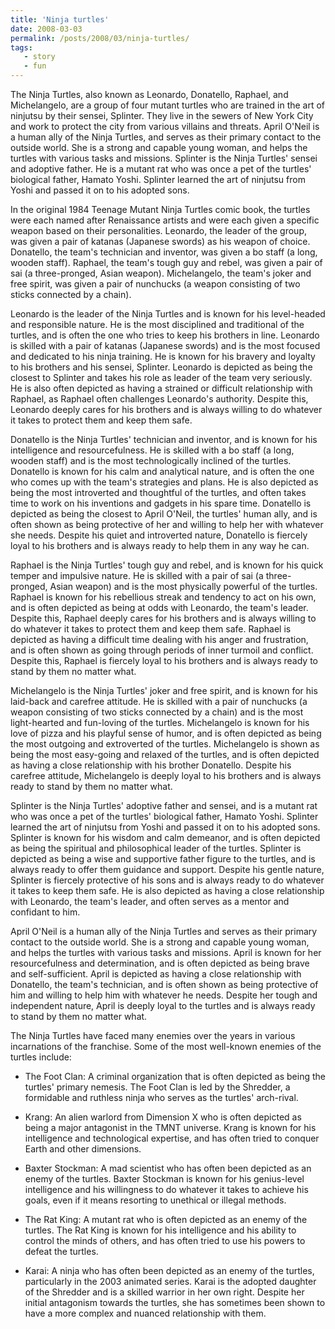 ```yaml
---
title: 'Ninja turtles'
date: 2008-03-03
permalink: /posts/2008/03/ninja-turtles/
tags:
   - story
   - fun
---
```


The Ninja Turtles, also known as Leonardo, Donatello, Raphael, and Michelangelo, are a group of four mutant turtles who are trained in the art of ninjutsu by their sensei, Splinter. They live in the sewers of New York City and work to protect the city from various villains and threats. April O'Neil is a human ally of the Ninja Turtles, and serves as their primary contact to the outside world. She is a strong and capable young woman, and helps the turtles with various tasks and missions. Splinter is the Ninja Turtles' sensei and adoptive father. He is a mutant rat who was once a pet of the turtles' biological father, Hamato Yoshi. Splinter learned the art of ninjutsu from Yoshi and passed it on to his adopted sons.

In the original 1984 Teenage Mutant Ninja Turtles comic book, the turtles were each named after Renaissance artists and were each given a specific weapon based on their personalities. Leonardo, the leader of the group, was given a pair of katanas (Japanese swords) as his weapon of choice. Donatello, the team's technician and inventor, was given a bo staff (a long, wooden staff). Raphael, the team's tough guy and rebel, was given a pair of sai (a three-pronged, Asian weapon). Michelangelo, the team's joker and free spirit, was given a pair of nunchucks (a weapon consisting of two sticks connected by a chain).

Leonardo is the leader of the Ninja Turtles and is known for his level-headed and responsible nature. He is the most disciplined and traditional of the turtles, and is often the one who tries to keep his brothers in line. Leonardo is skilled with a pair of katanas (Japanese swords) and is the most focused and dedicated to his ninja training. He is known for his bravery and loyalty to his brothers and his sensei, Splinter. Leonardo is depicted as being the closest to Splinter and takes his role as leader of the team very seriously. He is also often depicted as having a strained or difficult relationship with Raphael, as Raphael often challenges Leonardo's authority. Despite this, Leonardo deeply cares for his brothers and is always willing to do whatever it takes to protect them and keep them safe.

Donatello is the Ninja Turtles' technician and inventor, and is known for his intelligence and resourcefulness. He is skilled with a bo staff (a long, wooden staff) and is the most technologically inclined of the turtles. Donatello is known for his calm and analytical nature, and is often the one who comes up with the team's strategies and plans. He is also depicted as being the most introverted and thoughtful of the turtles, and often takes time to work on his inventions and gadgets in his spare time. Donatello is depicted as being the closest to April O'Neil, the turtles' human ally, and is often shown as being protective of her and willing to help her with whatever she needs. Despite his quiet and introverted nature, Donatello is fiercely loyal to his brothers and is always ready to help them in any way he can.

Raphael is the Ninja Turtles' tough guy and rebel, and is known for his quick temper and impulsive nature. He is skilled with a pair of sai (a three-pronged, Asian weapon) and is the most physically powerful of the turtles. Raphael is known for his rebellious streak and tendency to act on his own, and is often depicted as being at odds with Leonardo, the team's leader. Despite this, Raphael deeply cares for his brothers and is always willing to do whatever it takes to protect them and keep them safe. Raphael is depicted as having a difficult time dealing with his anger and frustration, and is often shown as going through periods of inner turmoil and conflict. Despite this, Raphael is fiercely loyal to his brothers and is always ready to stand by them no matter what.

Michelangelo is the Ninja Turtles' joker and free spirit, and is known for his laid-back and carefree attitude. He is skilled with a pair of nunchucks (a weapon consisting of two sticks connected by a chain) and is the most light-hearted and fun-loving of the turtles. Michelangelo is known for his love of pizza and his playful sense of humor, and is often depicted as being the most outgoing and extroverted of the turtles. Michelangelo is shown as being the most easy-going and relaxed of the turtles, and is often depicted as having a close relationship with his brother Donatello. Despite his carefree attitude, Michelangelo is deeply loyal to his brothers and is always ready to stand by them no matter what.

Splinter is the Ninja Turtles' adoptive father and sensei, and is a mutant rat who was once a pet of the turtles' biological father, Hamato Yoshi. Splinter learned the art of ninjutsu from Yoshi and passed it on to his adopted sons. Splinter is known for his wisdom and calm demeanor, and is often depicted as being the spiritual and philosophical leader of the turtles. Splinter is depicted as being a wise and supportive father figure to the turtles, and is always ready to offer them guidance and support. Despite his gentle nature, Splinter is fiercely protective of his sons and is always ready to do whatever it takes to keep them safe. He is also depicted as having a close relationship with Leonardo, the team's leader, and often serves as a mentor and confidant to him.

April O'Neil is a human ally of the Ninja Turtles and serves as their primary contact to the outside world. She is a strong and capable young woman, and helps the turtles with various tasks and missions. April is known for her resourcefulness and determination, and is often depicted as being brave and self-sufficient. April is depicted as having a close relationship with Donatello, the team's technician, and is often shown as being protective of him and willing to help him with whatever he needs. Despite her tough and independent nature, April is deeply loyal to the turtles and is always ready to stand by them no matter what.

The Ninja Turtles have faced many enemies over the years in various incarnations of the franchise. Some of the most well-known enemies of the turtles include:

* The Foot Clan: A criminal organization that is often depicted as being the turtles' primary nemesis. The Foot Clan is led by the Shredder, a formidable and ruthless ninja who serves as the turtles' arch-rival.

* Krang: An alien warlord from Dimension X who is often depicted as being a major antagonist in the TMNT universe. Krang is known for his intelligence and technological expertise, and has often tried to conquer Earth and other dimensions.

* Baxter Stockman: A mad scientist who has often been depicted as an enemy of the turtles. Baxter Stockman is known for his genius-level intelligence and his willingness to do whatever it takes to achieve his goals, even if it means resorting to unethical or illegal methods.

* The Rat King: A mutant rat who is often depicted as an enemy of the turtles. The Rat King is known for his intelligence and his ability to control the minds of others, and has often tried to use his powers to defeat the turtles.

* Karai: A ninja who has often been depicted as an enemy of the turtles, particularly in the 2003 animated series. Karai is the adopted daughter of the Shredder and is a skilled warrior in her own right. Despite her initial antagonism towards the turtles, she has sometimes been shown to have a more complex and nuanced relationship with them.